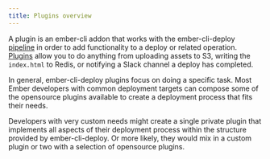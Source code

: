 ```yaml
---
title: Plugins overview
---
```


A plugin is an ember-cli addon that works with the ember-cli-deploy [pipeline](../pipeline-overview) in order to add functionality to a deploy or related operation. [Plugins](../plugins) allow you to do anything from uploading assets to S3, writing the `index.html` to Redis, or notifying a Slack channel a deploy has completed.

In general, ember-cli-deploy plugins focus on doing a specific task. Most Ember developers with common deployment targets can compose some of the opensource plugins available to create a deployment process that fits their needs.

Developers with very custom needs might create a single private plugin that implements all aspects of their deployment process within the structure provided by ember-cli-deploy. Or more likely, they would mix in a custom plugin or two with a selection of opensource plugins.
